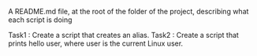 A README.md file, at the root of the folder of the project, describing what each script is doing

Task1 : Create a script that creates an alias.
Task2 : Create a script that prints hello user, where user is the current Linux user.
